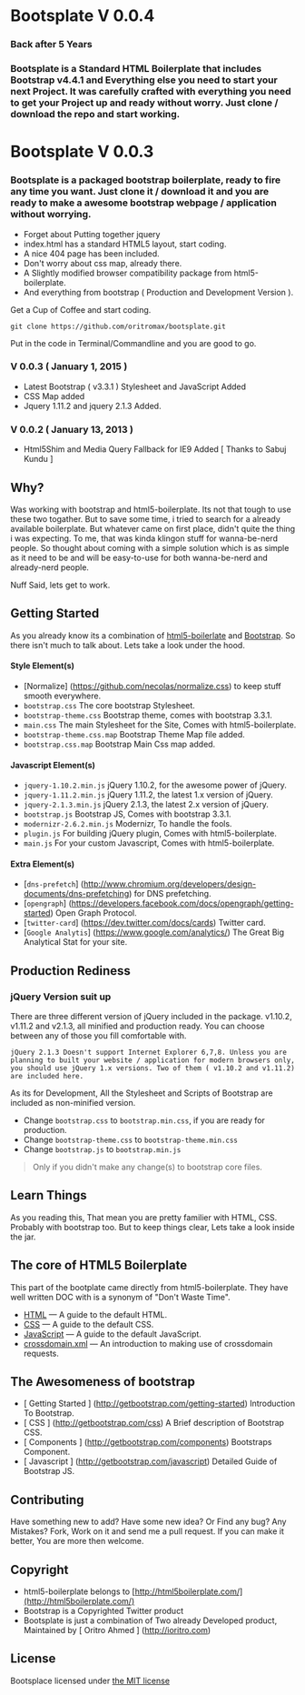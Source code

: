 # Bootsplate V 0.0.4

### Back after 5 Years

### Bootsplate is a Standard HTML Boilerplate that includes Bootstrap v4.4.1 and Everything else you need to start your next Project. It was carefully crafted with everything you need to get your Project up and ready without worry. Just clone / download the repo and start working. 


# Bootsplate V 0.0.3

### Bootsplate is a packaged bootstrap boilerplate, ready to fire any time you want. Just clone it / download it and you are ready to make a awesome bootstrap webpage / application without worrying.

* Forget about Putting together jquery
* index.html has a standard HTML5 layout, start coding.
* A nice 404 page has been included.
* Don't worry about css map, already there.
* A Slightly modified browser compatibility package from html5-boilerplate.
* And everything from bootstrap ( Production and Development Version ).

Get a Cup of Coffee and start coding.

`git clone https://github.com/oritromax/bootsplate.git`

Put in the code in Terminal/Commandline and you are good to go. 

### V 0.0.3 ( January 1, 2015 )

* Latest Bootstrap ( v3.3.1 ) Stylesheet and JavaScript Added
* CSS Map added
* Jquery 1.11.2 and jquery 2.1.3 Added.


### V 0.0.2 ( January 13, 2013 )

* Html5Shim and Media Query Fallback for IE9 Added [ Thanks to Sabuj Kundu ]

## Why?

Was working with bootstrap and html5-boilerplate. Its not that tough to use these two togather. But to save some time, i tried to search for a already available boilerplate. But whatever came on first place, didn't quite the thing i was expecting. To me, that was kinda klingon stuff for wanna-be-nerd people. So thought about coming with a simple solution which is as simple as it need to be and will be easy-to-use for both wanna-be-nerd and already-nerd people.

Nuff Said, lets get to work.

## Getting Started

As you already know its a combination of [html5-boilerlate](http://html5boilerplate.com) and [Bootstrap](http://getbootstrap.com). So there isn't much to talk about. Lets take a look under the hood.

#### Style Element(s)

* [Normalize] (https://github.com/necolas/normalize.css) to keep stuff smooth everywhere.
* `bootstrap.css` The core bootstrap Stylesheet.
* `bootstrap-theme.css` Bootstrap theme, comes with bootstrap 3.3.1.
* `main.css` The main Stylesheet for the Site, Comes with html5-boilerplate.
* `bootstrap-theme.css.map` Bootstrap Theme Map file added.
* `bootstrap.css.map` Bootstrap Main Css map added.

#### Javascript Element(s)

* `jquery-1.10.2.min.js` jQuery 1.10.2, for the awesome power of jQuery.
* `jquery-1.11.2.min.js` jQuery 1.11.2, the latest 1.x version of jQuery.
* `jquery-2.1.3.min.js` jQuery 2.1.3, the latest 2.x version of jQuery.
* `bootstrap.js` Bootstrap JS, Comes with bootstrap 3.3.1.
* `modernizr-2.6.2.min.js` Modernizr, To handle the fools.
* `plugin.js` For building jQuery plugin, Comes with html5-boilerplate.
* `main.js` For your custom Javascript, Comes with html5-boilerplate.

#### Extra Element(s)

* [`dns-prefetch`] (http://www.chromium.org/developers/design-documents/dns-prefetching) for DNS prefetching.
* [`opengraph`] (https://developers.facebook.com/docs/opengraph/getting-started) Open Graph Protocol.
* [`twitter-card`] (https://dev.twitter.com/docs/cards) Twitter card.
* [`Google Analytis`] (https://www.google.com/analytics/) The Great Big Analytical Stat for your site.

## Production Rediness

### jQuery Version suit up

There are three different version of jQuery included in the package. v1.10.2, v1.11.2 and v2.1.3, all minified and production ready. You can choose between any of those you fill comfortable with.

`jQuery 2.1.3 Doesn't support Internet Explorer 6,7,8. Unless you are planning to built your website / application for modern browsers only, you should use jQuery 1.x versions. Two of them ( v1.10.2 and v1.11.2) are included here.`

As its for Development, All the Stylesheet and Scripts of Bootstrap are included as non-minified version.

* Change `bootstrap.css` to `bootstrap.min.css`, if you are ready for production.
* Change `bootstrap-theme.css` to `bootstrap-theme.min.css`
* Change `bootstrap.js` to `bootstrap.min.js`

> Only if you didn't make any change(s) to bootstrap core files.

## Learn Things

As you reading this, That mean you are pretty familier with HTML, CSS. Probably with bootstrap too. But to keep things clear, Lets take a look inside the jar.

## The core of HTML5 Boilerplate

This part of the bootplate came directly from html5-boilerplate. They have well written DOC with is a synonym of "Don't Waste Time".

* [HTML](https://github.com/h5bp/html5-boilerplate/blob/v4.3.0/doc/html.md) — A guide to the default HTML.
* [CSS](https://github.com/h5bp/html5-boilerplate/blob/v4.3.0/doc/css.md) — A guide to the default CSS.
* [JavaScript](https://github.com/h5bp/html5-boilerplate/blob/v4.3.0/doc/js.md) — A guide to the default JavaScript.
* [crossdomain.xml](https://github.com/h5bp/html5-boilerplate/blob/v4.3.0/doc/crossdomain.md) — An introduction to making use of
  crossdomain requests.

## The Awesomeness of bootstrap

* [ Getting Started ] (http://getbootstrap.com/getting-started) Introduction To Bootstrap.
* [ CSS ] (http://getbootstrap.com/css) A Brief description of Bootstrap CSS.
* [ Components ] (http://getbootstrap.com/components) Bootstraps Component.
* [ Javascript ] (http://getbootstrap.com/javascript) Detailed Guide of Bootstrap JS.

## Contributing

Have something new to add? Have some new idea? Or Find any bug? Any Mistakes? Fork, Work on it and send me a pull request. If you can make it better, You are more then welcome.

## Copyright

* html5-boilerplate belongs to [http://html5boilerplate.com/](http://html5boilerplate.com/)
* Bootstrap is a Copyrighted Twitter product
* Bootsplate is just a combination of Two already Developed product, Maintained by [ Oritro Ahmed ] (http://ioritro.com)

## License

Bootsplace licensed under [the MIT license](license)  
